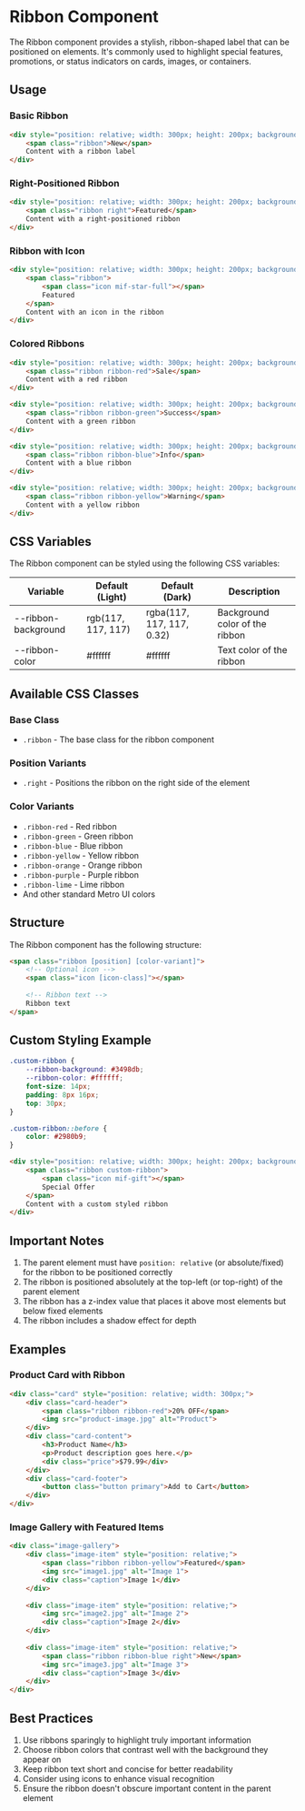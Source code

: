# Ribbon Component

The Ribbon component provides a stylish, ribbon-shaped label that can be positioned on elements. It's commonly used to highlight special features, promotions, or status indicators on cards, images, or containers.

## Usage

### Basic Ribbon

```html
<div style="position: relative; width: 300px; height: 200px; background-color: #f0f0f0;">
    <span class="ribbon">New</span>
    Content with a ribbon label
</div>
```

### Right-Positioned Ribbon

```html
<div style="position: relative; width: 300px; height: 200px; background-color: #f0f0f0;">
    <span class="ribbon right">Featured</span>
    Content with a right-positioned ribbon
</div>
```

### Ribbon with Icon

```html
<div style="position: relative; width: 300px; height: 200px; background-color: #f0f0f0;">
    <span class="ribbon">
        <span class="icon mif-star-full"></span>
        Featured
    </span>
    Content with an icon in the ribbon
</div>
```

### Colored Ribbons

```html
<div style="position: relative; width: 300px; height: 200px; background-color: #f0f0f0;">
    <span class="ribbon ribbon-red">Sale</span>
    Content with a red ribbon
</div>

<div style="position: relative; width: 300px; height: 200px; background-color: #f0f0f0;">
    <span class="ribbon ribbon-green">Success</span>
    Content with a green ribbon
</div>

<div style="position: relative; width: 300px; height: 200px; background-color: #f0f0f0;">
    <span class="ribbon ribbon-blue">Info</span>
    Content with a blue ribbon
</div>

<div style="position: relative; width: 300px; height: 200px; background-color: #f0f0f0;">
    <span class="ribbon ribbon-yellow">Warning</span>
    Content with a yellow ribbon
</div>
```

## CSS Variables

The Ribbon component can be styled using the following CSS variables:

| Variable | Default (Light) | Default (Dark) | Description |
| --- | --- | --- | --- |
| --ribbon-background | rgb(117, 117, 117) | rgba(117, 117, 117, 0.32) | Background color of the ribbon |
| --ribbon-color | #ffffff | #ffffff | Text color of the ribbon |

## Available CSS Classes

### Base Class
- `.ribbon` - The base class for the ribbon component

### Position Variants
- `.right` - Positions the ribbon on the right side of the element

### Color Variants
- `.ribbon-red` - Red ribbon
- `.ribbon-green` - Green ribbon
- `.ribbon-blue` - Blue ribbon
- `.ribbon-yellow` - Yellow ribbon
- `.ribbon-orange` - Orange ribbon
- `.ribbon-purple` - Purple ribbon
- `.ribbon-lime` - Lime ribbon
- And other standard Metro UI colors

## Structure

The Ribbon component has the following structure:

```html
<span class="ribbon [position] [color-variant]">
    <!-- Optional icon -->
    <span class="icon [icon-class]"></span>
    
    <!-- Ribbon text -->
    Ribbon text
</span>
```

## Custom Styling Example

```css
.custom-ribbon {
    --ribbon-background: #3498db;
    --ribbon-color: #ffffff;
    font-size: 14px;
    padding: 8px 16px;
    top: 30px;
}

.custom-ribbon::before {
    color: #2980b9;
}
```

```html
<div style="position: relative; width: 300px; height: 200px; background-color: #f0f0f0;">
    <span class="ribbon custom-ribbon">
        <span class="icon mif-gift"></span>
        Special Offer
    </span>
    Content with a custom styled ribbon
</div>
```

## Important Notes

1. The parent element must have `position: relative` (or absolute/fixed) for the ribbon to be positioned correctly
2. The ribbon is positioned absolutely at the top-left (or top-right) of the parent element
3. The ribbon has a z-index value that places it above most elements but below fixed elements
4. The ribbon includes a shadow effect for depth

## Examples

### Product Card with Ribbon

```html
<div class="card" style="position: relative; width: 300px;">
    <div class="card-header">
        <span class="ribbon ribbon-red">20% OFF</span>
        <img src="product-image.jpg" alt="Product">
    </div>
    <div class="card-content">
        <h3>Product Name</h3>
        <p>Product description goes here.</p>
        <div class="price">$79.99</div>
    </div>
    <div class="card-footer">
        <button class="button primary">Add to Cart</button>
    </div>
</div>
```

### Image Gallery with Featured Items

```html
<div class="image-gallery">
    <div class="image-item" style="position: relative;">
        <span class="ribbon ribbon-yellow">Featured</span>
        <img src="image1.jpg" alt="Image 1">
        <div class="caption">Image 1</div>
    </div>
    
    <div class="image-item" style="position: relative;">
        <img src="image2.jpg" alt="Image 2">
        <div class="caption">Image 2</div>
    </div>
    
    <div class="image-item" style="position: relative;">
        <span class="ribbon ribbon-blue right">New</span>
        <img src="image3.jpg" alt="Image 3">
        <div class="caption">Image 3</div>
    </div>
</div>
```

## Best Practices

1. Use ribbons sparingly to highlight truly important information
2. Choose ribbon colors that contrast well with the background they appear on
3. Keep ribbon text short and concise for better readability
4. Consider using icons to enhance visual recognition
5. Ensure the ribbon doesn't obscure important content in the parent element